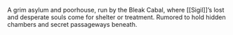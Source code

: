 A grim asylum and poorhouse, run by the Bleak Cabal, where [[Sigil]]’s lost and desperate souls come for shelter or treatment. Rumored to hold hidden chambers and secret passageways beneath.